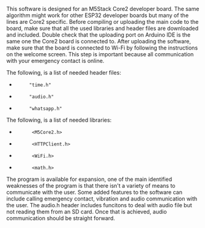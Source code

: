 This software is designed for an M5Stack Core2 developer board. The same algorithm might work for other ESP32 developer boards but many of the lines are Core2 specific. Before compiling or uploading the main code to the board, make sure that all the used libraries and header files are downloaded and included. Double check that the uploading port on Arduino IDE is the same one the Core2 board is connected to. After uploading the software, make sure that the board is connected to Wi-Fi by following the instructions on the welcome screen. This step is important because all communication with your emergency contact is online.

The following, is a list of needed header files:

-          "time.h"
-          "audio.h"
-          "whatsapp.h"

The following, is a list of needed libraries:

-           <M5Core2.h>
-           <HTTPClient.h>
-           <WiFi.h>
-           <math.h>

The program is available for expansion, one of the main identified weaknesses of the program is that there isn't a variety of means to communicate with the user. Some added features to the software can include calling emergency contact, vibration and audio communication with the user. The audio.h header includes funcitons to deal with audio file but not reading them from an SD card. Once that is achieved, audio communication should be straight forward.
